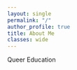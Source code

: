 ```yaml
---
layout: single
permalink: "/"
author_profile: true
title: About Me
classes: wide
---
```


<head>
	<link rel="stylesheet" href="https://cdnjs.cloudflare.com/ajax/libs/font-awesome/6.4.0/css/all.min.css"/>
</head>

Queer Education
